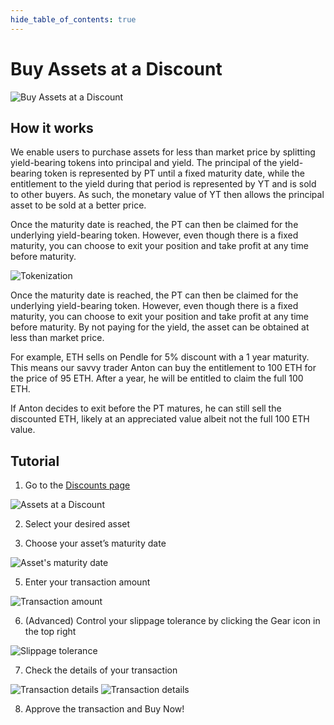 ```yaml
---
hide_table_of_contents: true
---
```


# Buy Assets at a Discount

![Buy Assets at a Discount](/img/using-pendle/discount_banner.png "Buy Assets at a Discount")

## How it works

We enable users to purchase assets for less than market price by splitting yield-bearing tokens into principal and yield. The principal of the yield-bearing token is represented by PT until a fixed maturity date, while the entitlement to the yield during that period is represented by YT and is sold to other buyers. As such, the monetary value of YT then allows the principal asset to be sold at a better price.  

Once the maturity date is reached, the PT can then be claimed for the underlying yield-bearing token. However, even though there is a fixed maturity, you can choose to exit your position and take profit at any time before maturity.

![Tokenization](/img/using-pendle/tokenization_graphic.jpg "Tokenization")

Once the maturity date is reached, the PT can then be claimed for the underlying yield-bearing token. However, even though there is a fixed maturity, you can choose to exit your position and take profit at any time before maturity. By not paying for the yield, the asset can be obtained at less than market price.

For example, ETH sells on Pendle for 5% discount with a 1 year maturity. This means our savvy trader Anton can buy the entitlement to 100 ETH for the price of 95 ETH. After a year, he will be entitled to claim the full 100 ETH.

If Anton decides to exit before the PT matures, he can still sell the discounted ETH, likely at an appreciated value albeit not the full 100 ETH value.

## Tutorial

1. Go to the [Discounts page](https://app.pendle.finance/simple/discounted-assets/)

![Assets at a Discount](/img/using-pendle/assets_at_a_discount.png "Assets at a Discount")

2. Select your desired asset
   
3. Choose your asset’s maturity date

![Asset's maturity date](/img/using-pendle/assets_maturity_date.png "Asset's maturity date")

5. Enter your transaction amount

![Transaction amount](/img/using-pendle/transaction_amount.png "Transaction amount")

6. (Advanced) Control your slippage tolerance by clicking the Gear icon in the top right
   
![Slippage tolerance](/img/using-pendle/slippage_tolerance.png "Slippage tolerance")

7. Check the details of your transaction

![Transaction details](/img/using-pendle/transaction_details_1.png "Transaction details")
![Transaction details](/img/using-pendle/transaction_details_2.png "Transaction details")

8. Approve the transaction and Buy Now!
